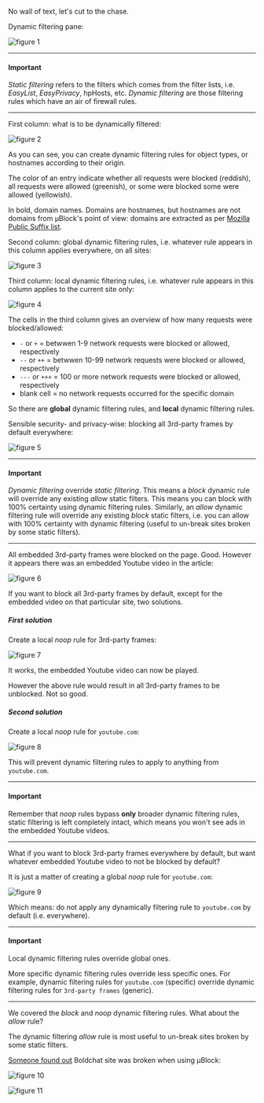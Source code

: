 No wall of text, let's cut to the chase.

Dynamic filtering pane:

![figure 1](https://raw.githubusercontent.com/gorhill/uBlock/master/doc/img/df-qg-01.png)

***

#### Important

_Static filtering_ refers to the filters which comes from the filter lists, i.e. _EasyList_, _EasyPrivacy_, hpHosts, etc. _Dynamic filtering_ are those filtering rules which have an air of firewall rules.

***

First column: what is to be dynamically filtered:

![figure 2](https://raw.githubusercontent.com/gorhill/uBlock/master/doc/img/df-qg-02.png)

As you can see, you can create dynamic filtering rules for object types, or hostnames according to their origin.

The color of an entry indicate whether all requests were blocked (reddish), all requests were allowed (greenish), or some were blocked some were allowed (yellowish).

In bold, domain names. Domains are hostnames, but hostnames are not domains from µBlock's point of view: domains are extracted as per [Mozilla Public Suffix list](https://publicsuffix.org/).

Second column: global dynamic filtering rules, i.e. whatever rule appears in this column applies everywhere, on all sites:

![figure 3](https://raw.githubusercontent.com/gorhill/uBlock/master/doc/img/df-qg-03.png)

Third column: local dynamic filtering rules, i.e. whatever rule appears in this column applies to the current site only:

![figure 4](https://raw.githubusercontent.com/gorhill/uBlock/master/doc/img/df-qg-04.png)

The cells in the third column gives an overview of how many requests were blocked/allowed:

- `-` or `+` = betwwen 1-9 network requests were blocked or allowed, respectively
- `--` or `++` = betwwen 10-99 network requests were blocked or allowed, respectively
- `---` or `+++` = 100 or more network requests were blocked or allowed, respectively
- blank cell = no network requests occurred for the specific domain

So there are **global** dynamic filtering rules, and **local** dynamic filtering rules.

Sensible security- and privacy-wise: blocking all 3rd-party frames by default everywhere: 

![figure 5](https://raw.githubusercontent.com/gorhill/uBlock/master/doc/img/df-qg-05.png)

***

#### Important

_Dynamic filtering_ override _static filtering_. This means a _block_ dynamic rule will override any existing _allow_ static filters. This means you can block with 100% certainty using dynamic filtering rules. Similarly, an _allow_ dynamic filtering rule will override any existing _block_ static filters, i.e. you can allow with 100% certainty with dynamic filtering (useful to un-break sites broken by some static filters).

***
All embedded 3rd-party frames were blocked on the page. Good. However it appears there was an embedded Youtube video in the article:

![figure 6](https://raw.githubusercontent.com/gorhill/uBlock/master/doc/img/df-qg-06.png)

If you want to block all 3rd-party frames by default, except for the embedded video on that particular site, two solutions.

##### First solution

Create a local  _noop_ rule for 3rd-party frames:

![figure 7](https://raw.githubusercontent.com/gorhill/uBlock/master/doc/img/df-qg-07.png)

It works, the embedded Youtube video can now be played.

However the above rule would result in all 3rd-party frames to be unblocked. Not so good.

##### Second solution

Create a local _noop_ rule for `youtube.com`:

![figure 8](https://raw.githubusercontent.com/gorhill/uBlock/master/doc/img/df-qg-08.png)

This will prevent dynamic filtering rules to apply to anything from `youtube.com`.

***

#### Important

Remember that _noop_ rules bypass **only** broader dynamic filtering rules, static filtering is left completely intact, which means you won't see ads in the embedded Youtube videos.

***

What if you want to block 3rd-party frames everywhere by default, but want whatever embedded Youtube video to not be blocked by default?

It is just a matter of creating a global _noop_ rule for `youtube.com`:

![figure 9](https://raw.githubusercontent.com/gorhill/uBlock/master/doc/img/df-qg-09.png)

Which means: do not apply any dynamically filtering rule to `youtube.com` by default (i.e. everywhere).

***

#### Important

Local dynamic filtering rules override global ones.

More specific dynamic filtering rules override less specific ones. For example, dynamic filtering rules for `youtube.com` (specific) override dynamic filtering rules for `3rd-party frames` (generic).

***

We covered the _block_ and _noop_ dynamic filtering rules. What about the _allow_ rule?

The dynamic filtering _allow_ rule is most useful to un-break sites broken by some static filters.

[Someone found out](https://twitter.com/r3volution11/status/549584186320117760) Boldchat site was broken when using µBlock:

![figure 10](https://raw.githubusercontent.com/gorhill/uBlock/master/doc/img/df-qg-10.png)


![figure 11](https://raw.githubusercontent.com/gorhill/uBlock/master/doc/img/df-qg-11.png)
